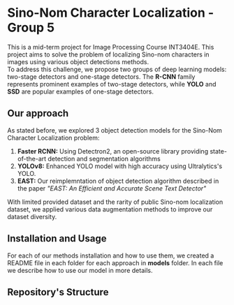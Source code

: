 # Sino-Nom Character Localization - Group 5
This is a mid-term project for Image Processing Course INT3404E. This project aims to solve the problem of localizing Sino-nom characters in images using various object detections methods.  
To address this challenge, we propose two groups of deep learning models: two-stage detectors and one-stage detectors. The **R-CNN** family represents prominent examples of two-stage detectors, while **YOLO** and **SSD** are popular examples of one-stage detectors.  

## Our approach
As stated before, we explored 3 object detection models for the Sino-Nom Character Localization problem:   
1. **Faster RCNN:** Using Detectron2, an open-source library providing state-of-the-art detection and segmentation algorithms 
2. **YOLOv8:** Enhanced YOLO model with high accuracy using Ultralytics's YOLO.
3. **EAST:** Our reimplemntation of object detection algorithm described in the paper *"EAST: An Efficient and Accurate Scene Text Detector"*

With limited provided dataset and the rarity of public Sino-nom localization dataset, we applied various data augmentation methods to improve our dataset diversity.

## Installation and Usage
For each of our methods installation and how to use them, we created a README file in each folder for each approach in **models** folder. In each file we describe how to use our model in more details.

## Repository's Structure
